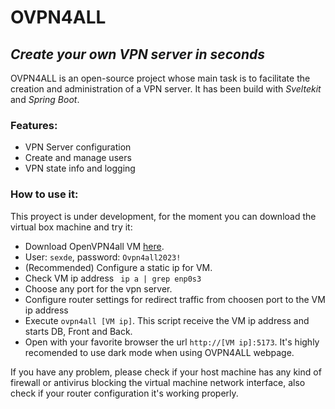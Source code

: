 # OVPN4ALL
## _Create your own VPN server in seconds_

OVPN4ALL is an open-source project whose main task is to facilitate the creation and administration of a VPN server.
It has been build with *Sveltekit* and *Spring Boot*.

### Features:
- VPN Server configuration
- Create and manage users
- VPN state info and logging

### How to use it:

This proyect is under development, for the moment you can download the virtual box machine and try it:
- Download OpenVPN4all VM [here](https://mega.nz/file/z153QAgI#PrtCfff5yVx9Lnsn-u1H5th8_Cfm4K_6SwACHW9bKpQ).
- User: `sexde`, password: `Ovpn4all2023!`
- (Recommended) Configure a static ip for VM.
- Check VM ip address ` ip a | grep enp0s3`
- Choose any port for the vpn server.
- Configure router settings for redirect traffic from choosen port to the VM ip address 
- Execute `ovpn4all [VM ip]`. This script receive the VM ip address and starts DB, Front and Back.
- Open with your favorite browser the url `http://[VM ip]:5173`. It's highly recomended to use dark mode when using OVPN4ALL webpage.

If you have any problem, please check if your host machine has any kind of firewall or antivirus blocking the virtual machine network interface, also check if your router configuration it's working properly.
